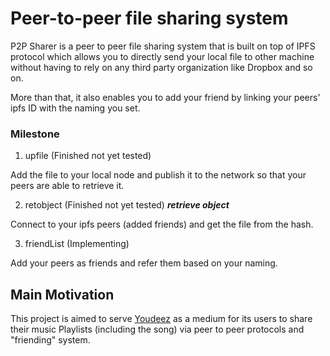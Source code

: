 # Peer-to-peer file sharing system

P2P Sharer is a peer to peer file sharing system that is built on top of IPFS protocol which allows you to directly send your local file to other machine without having to rely on any third party organization like Dropbox and so on.

More than that, it also enables you to add your friend by linking your peers' ipfs ID with the naming you set.

### Milestone

1. upfile (Finished not yet tested)

Add the file to your local node and publish it to the network so that your peers are able to retrieve it.

2. retobject (Finished not yet tested) ***retrieve object***

Connect to your ipfs peers (added friends) and get the file from the hash.

3. friendList (Implementing)

Add your peers as friends and refer them based on your naming.


## Main Motivation

This project is aimed to serve [Youdeez](https://github.com/moon004/YouDeez) as a medium for its users to share their music Playlists (including the song) via peer to peer protocols and "friending" system.
